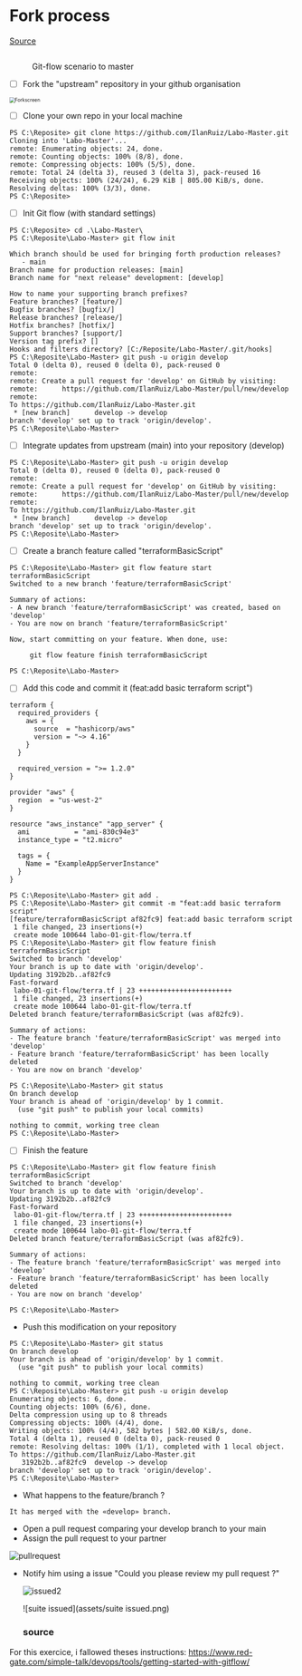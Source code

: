 # Fork process

[Source](https://docs.github.com/en/get-started/quickstart/fork-a-repo)

<figure><img src="../../.gitbook/assets/image (4).png" alt=""><figcaption><p>Git-flow scenario to master</p></figcaption></figure>

* [ ] Fork the "upstream" repository in your github organisation

<img src="assets/Forkscreen.png" alt="Forkscreen" style="zoom:60%;" />



* [ ] Clone your own repo in your local machine

```
PS C:\Reposite> git clone https://github.com/IlanRuiz/Labo-Master.git
Cloning into 'Labo-Master'...
remote: Enumerating objects: 24, done.
remote: Counting objects: 100% (8/8), done.
remote: Compressing objects: 100% (5/5), done.
remote: Total 24 (delta 3), reused 3 (delta 3), pack-reused 16
Receiving objects: 100% (24/24), 6.29 KiB | 805.00 KiB/s, done.
Resolving deltas: 100% (3/3), done.
PS C:\Reposite>
```

* [ ] Init Git flow (with standard settings)

```
PS C:\Reposite> cd .\Labo-Master\
PS C:\Reposite\Labo-Master> git flow init

Which branch should be used for bringing forth production releases?
   - main
Branch name for production releases: [main]
Branch name for "next release" development: [develop]

How to name your supporting branch prefixes?
Feature branches? [feature/]
Bugfix branches? [bugfix/]
Release branches? [release/]
Hotfix branches? [hotfix/]
Support branches? [support/]
Version tag prefix? []
Hooks and filters directory? [C:/Reposite/Labo-Master/.git/hooks]
PS C:\Reposite\Labo-Master> git push -u origin develop
Total 0 (delta 0), reused 0 (delta 0), pack-reused 0
remote:
remote: Create a pull request for 'develop' on GitHub by visiting:
remote:      https://github.com/IlanRuiz/Labo-Master/pull/new/develop
remote:
To https://github.com/IlanRuiz/Labo-Master.git
 * [new branch]      develop -> develop
branch 'develop' set up to track 'origin/develop'.
PS C:\Reposite\Labo-Master>
```

* [ ] Integrate updates from upstream (main) into your repository (develop)

```
PS C:\Reposite\Labo-Master> git push -u origin develop
Total 0 (delta 0), reused 0 (delta 0), pack-reused 0
remote:
remote: Create a pull request for 'develop' on GitHub by visiting:
remote:      https://github.com/IlanRuiz/Labo-Master/pull/new/develop
remote:
To https://github.com/IlanRuiz/Labo-Master.git
 * [new branch]      develop -> develop
branch 'develop' set up to track 'origin/develop'.
PS C:\Reposite\Labo-Master>
```

* [ ] Create a branch feature called "terraformBasicScript"

```
PS C:\Reposite\Labo-Master> git flow feature start terraformBasicScript
Switched to a new branch 'feature/terraformBasicScript'

Summary of actions:
- A new branch 'feature/terraformBasicScript' was created, based on 'develop'
- You are now on branch 'feature/terraformBasicScript'

Now, start committing on your feature. When done, use:

     git flow feature finish terraformBasicScript

PS C:\Reposite\Labo-Master>
```

* [ ] Add this code and commit it (feat:add basic terraform script")

```
terraform {
  required_providers {
    aws = {
      source  = "hashicorp/aws"
      version = "~> 4.16"
    }
  }

  required_version = ">= 1.2.0"
}

provider "aws" {
  region  = "us-west-2"
}

resource "aws_instance" "app_server" {
  ami           = "ami-830c94e3"
  instance_type = "t2.micro"

  tags = {
    Name = "ExampleAppServerInstance"
  }
}
```

```
PS C:\Reposite\Labo-Master> git add .
PS C:\Reposite\Labo-Master> git commit -m "feat:add basic terraform script"
[feature/terraformBasicScript af82fc9] feat:add basic terraform script
 1 file changed, 23 insertions(+)
 create mode 100644 labo-01-git-flow/terra.tf
PS C:\Reposite\Labo-Master> git flow feature finish terraformBasicScript
Switched to branch 'develop'
Your branch is up to date with 'origin/develop'.
Updating 3192b2b..af82fc9
Fast-forward
 labo-01-git-flow/terra.tf | 23 +++++++++++++++++++++++
 1 file changed, 23 insertions(+)
 create mode 100644 labo-01-git-flow/terra.tf
Deleted branch feature/terraformBasicScript (was af82fc9).

Summary of actions:
- The feature branch 'feature/terraformBasicScript' was merged into 'develop'
- Feature branch 'feature/terraformBasicScript' has been locally deleted
- You are now on branch 'develop'

PS C:\Reposite\Labo-Master> git status
On branch develop
Your branch is ahead of 'origin/develop' by 1 commit.
  (use "git push" to publish your local commits)

nothing to commit, working tree clean
PS C:\Reposite\Labo-Master>
```

* [ ] Finish the feature

```
PS C:\Reposite\Labo-Master> git flow feature finish terraformBasicScript
Switched to branch 'develop'
Your branch is up to date with 'origin/develop'.
Updating 3192b2b..af82fc9
Fast-forward
 labo-01-git-flow/terra.tf | 23 +++++++++++++++++++++++
 1 file changed, 23 insertions(+)
 create mode 100644 labo-01-git-flow/terra.tf
Deleted branch feature/terraformBasicScript (was af82fc9).

Summary of actions:
- The feature branch 'feature/terraformBasicScript' was merged into 'develop'
- Feature branch 'feature/terraformBasicScript' has been locally deleted
- You are now on branch 'develop'

PS C:\Reposite\Labo-Master>

```

* Push this modification on your repository

```
PS C:\Reposite\Labo-Master> git status
On branch develop
Your branch is ahead of 'origin/develop' by 1 commit.
  (use "git push" to publish your local commits)

nothing to commit, working tree clean
PS C:\Reposite\Labo-Master> git push -u origin develop
Enumerating objects: 6, done.
Counting objects: 100% (6/6), done.
Delta compression using up to 8 threads
Compressing objects: 100% (4/4), done.
Writing objects: 100% (4/4), 582 bytes | 582.00 KiB/s, done.
Total 4 (delta 1), reused 0 (delta 0), pack-reused 0
remote: Resolving deltas: 100% (1/1), completed with 1 local object.
To https://github.com/IlanRuiz/Labo-Master.git
   3192b2b..af82fc9  develop -> develop
branch 'develop' set up to track 'origin/develop'.
PS C:\Reposite\Labo-Master>

```

* What happens to the feature/branch ?

```
It has merged with the «develop» branch.
```

* Open a pull request comparing your develop branch to your main
* Assign the pull request to your partner

![pullrequest](assets/pullrequest.png)



* Notify him using a issue "Could you please review my pull request ?"

  ![issued2](assets/issued2.png)

  ![suite issued](assets/suite issued.png)

  

  ### source

For this exercice, i fallowed theses instructions:
https://www.red-gate.com/simple-talk/devops/tools/getting-started-with-gitflow/

